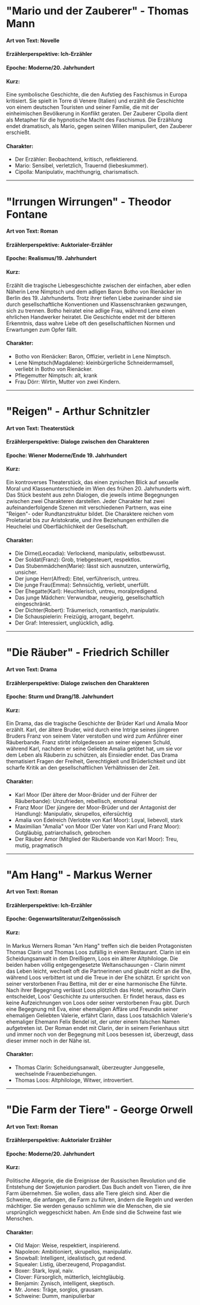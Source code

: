 # "Mario und der Zauberer" - Thomas Mann

#### Art von Text: Novelle
#### Erzählerperspektive: Ich-Erzähler
#### Epoche: Moderne/20. Jahrhundert
#### Kurz:
Eine symbolische Geschichte, die den Aufstieg des Faschismus in Europa kritisiert. 
Sie spielt in Torre di Venere (Italien) und erzählt die Geschichte von einem deutschen Touristen und seiner Familie, 
die mit der einheimischen Bevölkerung in Konflikt geraten. 
Der Zauberer Cipolla dient als Metapher für die hypnotische Macht des Faschismus. 
Die Erzählung endet dramatisch, als Mario, gegen seinen Willen manipuliert, den Zauberer erschießt.
#### Charakter:
* Der Erzähler: Beobachtend, kritisch, reflektierend.
* Mario: Sensibel, verletzlich, Trauernd (liebeskummer).
* Cipolla: Manipulativ, machthungrig, charismatisch.

---

# "Irrungen Wirrungen" - Theodor Fontane

#### Art von Text: Roman
#### Erzählerperspektive: Auktorialer-Erzähler
#### Epoche: Realismus/19. Jahrhundert
#### Kurz:
Erzählt die tragische Liebesgeschichte zwischen der einfachen, 
aber edlen Näherin Lene Nimptsch und dem adligen Baron Botho von Rienäcker im Berlin des 19. Jahrhunderts. 
Trotz ihrer tiefen Liebe zueinander sind sie durch gesellschaftliche Konventionen und Klassenschranken gezwungen, sich zu trennen. 
Botho heiratet eine adlige Frau, während Lene einen ehrlichen Handwerker heiratet. 
Die Geschichte endet mit der bitteren Erkenntnis, dass wahre Liebe oft den gesellschaftlichen Normen und Erwartungen zum Opfer fällt.
#### Charakter:
* Botho von Rienäcker: Baron, Offizier, verliebt in Lene Nimptsch.
* Lene Nimptsch(Magdalene): kleinbürgerliche Schneidermamsell, verliebt in Botho von Rienäcker.
* Pflegemutter Nimptsch: alt, krank
* Frau Dörr: Wirtin, Mutter von zwei Kindern.

---

# "Reigen" - Arthur Schnitzler

#### Art von Text: Theaterstück
#### Erzählerperspektive: Dialoge zwischen den Charakteren
#### Epoche: Wiener Moderne/Ende 19. Jahrhundert
#### Kurz:
Ein kontroverses Theaterstück, das einen zynischen Blick auf sexuelle Moral und Klassenunterschiede im Wien des frühen 20. Jahrhunderts wirft. 
Das Stück besteht aus zehn Dialogen, die jeweils intime Begegnungen zwischen zwei Charakteren darstellen. 
Jeder Charakter hat zwei aufeinanderfolgende Szenen mit verschiedenen Partnern, was eine "Reigen"- oder Rundtanzstruktur bildet. 
Die Charaktere reichen vom Proletariat bis zur Aristokratie, und ihre Beziehungen enthüllen die Heuchelei und Oberflächlichkeit der Gesellschaft.
#### Charakter:
* Die Dirne(Leocadia): Verlockend, manipulativ, selbstbewusst.
* Der Soldat(Franz): Grob, triebgesteuert, respektlos.
* Das Stubenmädchen(Marie): lässt sich ausnutzen, unterwürfig, unsicher.
* Der junge Herr(Alfred): Eitel, verführerisch, untreu.
* Die junge Frau(Emma): Sehnsüchtig, verliebt, unerfüllt.
* Der Ehegatte(Karl): Heuchlerisch, untreu, moralpredigend.
* Das junge Mädchen: Verwundbar, neugierig, gesellschaftlich eingeschränkt.
* Der Dichter(Robert): Träumerisch, romantisch, manipulativ.
* Die Schauspielerin: Freizügig, arrogant, begehrt.
* Der Graf: Interessiert, unglücklich, adlig.

---

# "Die Räuber" - Friedrich Schiller

#### Art von Text: Drama
#### Erzählerperspektive: Dialoge zwischen den Charakteren
#### Epoche: Sturm und Drang/18. Jahrhundert
#### Kurz:
Ein Drama, das die tragische Geschichte der Brüder Karl und Amalia Moor erzählt. 
Karl, der ältere Bruder, wird durch eine Intrige seines jüngeren Bruders Franz von seinem Vater verstoßen und wird zum Anführer einer Räuberbande. 
Franz stirbt infolgedessen an seiner eigenen Schuld, während Karl, nachdem er seine Geliebte Amalia getötet hat, 
um sie vor dem Leben als Räuberin zu schützen, als Einsiedler endet. 
Das Drama thematisiert Fragen der Freiheit, Gerechtigkeit und Brüderlichkeit und übt scharfe Kritik an den gesellschaftlichen Verhältnissen der Zeit.
#### Charakter:
* Karl Moor (Der ältere der Moor-Brüder und der Führer der Räuberbande): Unzufrieden, rebellisch, emotional
* Franz Moor (Der jüngere der Moor-Brüder und der Antagonist der Handlung): Manipulativ, skrupellos, eifersüchtig
* Amalia von Edelreich (Verlobte von Karl Moor): Loyal, liebevoll, stark
* Maximilian "Amalia" von Moor (Der Vater von Karl und Franz Moor): Gutgläubig, patriarchalisch, gebrochen
* Der Räuber Amor (Mitglied der Räuberbande von Karl Moor): Treu, mutig, pragmatisch

---

# "Am Hang" - Markus Werner

#### Art von Text: Roman
#### Erzählerperspektive: Ich-Erzähler
#### Epoche: Gegenwartsliteratur/Zeitgenössisch
#### Kurz:
In Markus Werners Roman "Am Hang" treffen sich die beiden Protagonisten Thomas Clarin und Thomas Loos zufällig in einem Restaurant.
Clarin ist ein Scheidungsanwalt in den Dreißigern, Loos ein älterer Altphilologe. Die beiden haben völlig entgegengesetzte Weltanschauungen - Clarin nimmt das Leben leicht, wechselt oft die Partnerinnen und glaubt nicht an die Ehe, während Loos verbittert ist und die Treue in der Ehe schätzt. 
Er spricht von seiner verstorbenen Frau Bettina, mit der er eine harmonische Ehe führte.
Nach ihrer Begegnung verlässt Loos plötzlich das Hotel, woraufhin Clarin entscheidet, Loos' Geschichte zu untersuchen. 
Er findet heraus, dass es keine Aufzeichnungen von Loos oder seiner verstorbenen Frau gibt. 
Durch eine Begegnung mit Eva, einer ehemaligen Affäre und Freundin seiner ehemaligen Geliebten Valerie, erfährt Clarin, dass Loos tatsächlich Valerie's ehemaliger Ehemann Felix Bendel ist, der unter einem falschen Namen aufgetreten ist.
Der Roman endet mit Clarin, der in seinem Ferienhaus sitzt und immer noch von der Begegnung mit Loos besessen ist, überzeugt, dass dieser immer noch in der Nähe ist.
#### Charakter:
* Thomas Clarin: Scheidungsanwalt, überzeugter Junggeselle, wechselnde Frauenbeziehungen.
* Thomas Loos: Altphilologe, Witwer, introvertiert.

---

# "Die Farm der Tiere" - George Orwell

#### Art von Text: Roman
#### Erzählerperspektive: Auktorialer Erzähler
#### Epoche: Moderne/20. Jahrhundert
#### Kurz:
Politische Allegorie, die die Ereignisse der Russischen Revolution und die Entstehung der Sowjetunion parodiert. 
Das Buch andelt von Tieren, die ihre Farm übernehmen. 
Sie wollen, dass alle Tiere gleich sind. 
Aber die Schweine, die anfangen, die Farm zu führen, ändern die Regeln und werden mächtiger. 
Sie werden genauso schlimm wie die Menschen, die sie ursprünglich weggeschickt haben. 
Am Ende sind die Schweine fast wie Menschen.
#### Charakter:
* Old Major: Weise, respektiert, inspirierend.
* Napoleon: Ambitioniert, skrupellos, manipulativ.
* Snowball: Intelligent, idealistisch, gut redend.
* Squealer: Listig, überzeugend, Propagandist.
* Boxer: Stark, loyal, naiv.
* Clover: Fürsorglich, mütterlich, leichtgläubig.
* Benjamin: Zynisch, intelligent, skeptisch.
* Mr. Jones: Träge, sorglos, grausam.
* Schweine: Dumm, manipulierbar
